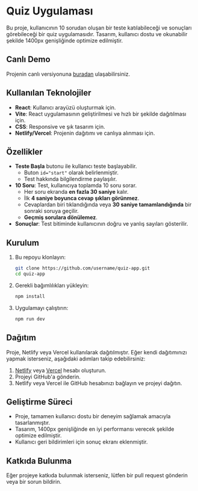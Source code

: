 # Quiz Uygulaması

Bu proje, kullanıcının 10 sorudan oluşan bir teste katılabileceği ve sonuçları görebileceği bir quiz uygulamasıdır. Tasarım, kullanıcı dostu ve okunabilir şekilde 1400px genişliğinde optimize edilmiştir.

## Canlı Demo

Projenin canlı versiyonuna [buradan](https://questionapppatika.vercel.app) ulaşabilirsiniz.

## Kullanılan Teknolojiler

- **React**: Kullanıcı arayüzü oluşturmak için.
- **Vite**: React uygulamasının geliştirilmesi ve hızlı bir şekilde dağıtılması için.
- **CSS**: Responsive ve şık tasarım için.
- **Netlify/Vercel**: Projenin dağıtımı ve canlıya alınması için.

## Özellikler

- **Teste Başla** butonu ile kullanıcı teste başlayabilir.
  - Buton `id="start"` olarak belirlenmiştir.
  - Test hakkında bilgilendirme paylaşılır.
- **10 Soru**: Test, kullanıcıya toplamda 10 soru sorar.
  - Her soru ekranda **en fazla 30 saniye** kalır.
  - İlk **4 saniye boyunca cevap şıkları görünmez**.
  - Cevaplardan biri tıklandığında veya **30 saniye tamamlandığında** bir sonraki soruya geçilir.
  - **Geçmiş sorulara dönülemez**.
- **Sonuçlar**: Test bitiminde kullanıcının doğru ve yanlış sayıları gösterilir.

## Kurulum

1. Bu repoyu klonlayın:

    ```bash
    git clone https://github.com/username/quiz-app.git
    cd quiz-app
    ```

2. Gerekli bağımlılıkları yükleyin:

    ```bash
    npm install
    ```

3. Uygulamayı çalıştırın:

    ```bash
    npm run dev
    ```

## Dağıtım

Proje, Netlify veya Vercel kullanılarak dağıtılmıştır. Eğer kendi dağıtımınızı yapmak isterseniz, aşağıdaki adımları takip edebilirsiniz:

1. [Netlify](https://www.netlify.com/) veya [Vercel](https://vercel.com/) hesabı oluşturun.
2. Projeyi GitHub'a gönderin.
3. Netlify veya Vercel ile GitHub hesabınızı bağlayın ve projeyi dağıtın.

## Geliştirme Süreci

- Proje, tamamen kullanıcı dostu bir deneyim sağlamak amacıyla tasarlanmıştır.
- Tasarım, 1400px genişliğinde en iyi performansı verecek şekilde optimize edilmiştir.
- Kullanıcı geri bildirimleri için sonuç ekranı eklenmiştir.

## Katkıda Bulunma

Eğer projeye katkıda bulunmak isterseniz, lütfen bir pull request gönderin veya bir sorun bildirin.
